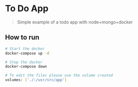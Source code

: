# To Do App

> Simple example of a todo app with node+mongo+docker


## How to run

```bash
# Start the docker
docker-compose up -d

# Stop the docker
docker-compose down

# To edit the files please use the volume created 
volumes: ['./:/usr/src/app']

```
